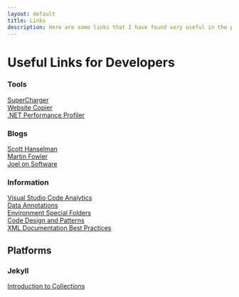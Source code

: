 ```yaml
---
layout: default
title: Links
description: Here are some links that I have found very useful in the past.
---
```


<h1>Useful Links for Developers</h1>

<h3>Tools</h3>
<a href="http://supercharger.tools/">SuperCharger</a><br/>
<a href="http://www.httrack.com/">Website Copier</a><br/>
<a href="http://www.getcodetrack.com/">.NET Performance Profiler</a><br/>

<h3>Blogs</h3>
<a href="https://www.hanselman.com/">Scott Hanselman</a><br/>
<a href="https://martinfowler.com/">Martin Fowler</a><br/>
<a href="https://www.joelonsoftware.com/">Joel on Software</a><br/>

<h3>Information</h3>
<a href="https://blogs.msdn.microsoft.com/zainnab/2011/05/25/code-metrics-class-coupling/">Visual Studio Code Analytics</a><br/>
<a href="https://msdn.microsoft.com/en-us/library/system.componentmodel.dataannotations(v=vs.110).aspx">Data Annotations</a><br/>
<a href="https://msdn.microsoft.com/en-us/library/system.environment.specialfolder(v=vs.110).aspx">Environment Special Folders</a><br/>
<a href="https://sourcemaking.com/">Code Design and Patterns</a><br/>
<a href="https://blog.rsuter.com/best-practices-for-writing-xml-documentation-phrases-in-c/">XML Documentation Best Practices</a><br/>

<h2>Platforms</h2>

<h3>Jekyll</h3>
<a href="https://learn.cloudcannon.com/jekyll/introduction-to-jekyll-collections/">Introduction to Collections</a><br/>
